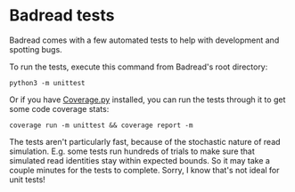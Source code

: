 # Badread tests

Badread comes with a few automated tests to help with development and spotting bugs.

To run the tests, execute this command from Badread's root directory:
```
python3 -m unittest
```

Or if you have [Coverage.py](https://coverage.readthedocs.io/en/coverage-4.5.1a/) installed, you can run the tests through it to get some code coverage stats:
```
coverage run -m unittest && coverage report -m
```

The tests aren't particularly fast, because of the stochastic nature of read simulation. E.g. some tests run hundreds of trials to make sure that simulated read identities stay within expected bounds. So it may take a couple minutes for the tests to complete. Sorry, I know that's not ideal for unit tests!
